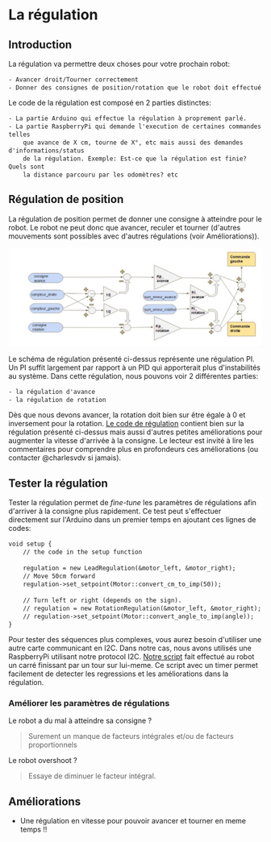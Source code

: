 # La régulation

## Introduction

La régulation va permettre deux choses pour votre prochain robot:

    - Avancer droit/Tourner correctement
    - Donner des consignes de position/rotation que le robot doit effectué

Le code de la régulation est composé en 2 parties distinctes:

    - La partie Arduino qui effectue la régulation à proprement parlé.
    - La partie RaspberryPi qui demande l'execution de certaines commandes telles
        que avance de X cm, tourne de X°, etc mais aussi des demandes d'informations/status
        de la régulation. Exemple: Est-ce que la régulation est finie? Quels sont
        la distance parcouru par les odomètres? etc

## Régulation de position

La régulation de position permet de donner une consigne à atteindre pour le robot.
Le robot ne peut donc que avancer, reculer et tourner (d'autres mouvements sont possibles avec
d'autres régulations (voir Améliorations)).

![Régulation en position](assets/regulation.png)

Le schéma de régulation présenté ci-dessus représente une régulation PI. Un PI suffit largement par
rapport à un PID qui apporterait plus d'instabilités au système. Dans cette régulation, nous pouvons
voir 2 différentes parties:

    - la régulation d'avance
    - la régulation de rotation

Dès que nous devons avancer, la rotation doit bien sur être égale à 0 et inversement pour la
rotation. [Le code de régulation](https://github.com/Ecam-Eurobot-2017/main/tree/master/code/arduino/motors)
contient bien sur la régulation présenté ci-dessus mais aussi d'autres petites améliorations pour
augmenter la vitesse d'arrivée à la consigne. Le lecteur est invité à lire les commentaires pour
comprendre plus en profondeurs ces améliorations (ou contacter @charlesvdv si jamais).

## Tester la régulation

Tester la régulation permet de *fine-tune* les paramètres de régulations afin d'arriver à la
consigne plus rapidement. Ce test peut s'effectuer directement sur l'Arduino dans un premier temps
en ajoutant ces lignes de codes:

```arduino
void setup {
    // the code in the setup function

    regulation = new LeadRegulation(&motor_left, &motor_right);
    // Move 50cm forward
    regulation->set_setpoint(Motor::convert_cm_to_imp(50));

    // Turn left or right (depends on the sign).
    // regulation = new RotationRegulation(&motor_left, &motor_right);
    // regulation->set_setpoint(Motor::convert_angle_to_imp(angle));
}
```

Pour tester des séquences plus complexes, vous aurez besoin d'utiliser une autre carte communicant
en I2C. Dans notre cas, nous avons utilisés une RaspberryPi utilisant notre protocol I2C. [Notre
script](https://github.com/Ecam-Eurobot-2017/main/pull/19/commits/99c1717fc9773832cd3b58d266e74c499d75b86b)
fait effectué au robot un carré finissant par un tour sur lui-meme. Ce script avec un timer permet
facilement de detecter les regressions et les améliorations dans la régulation.

### Améliorer les paramètres de régulations

Le robot a du mal à atteindre sa consigne ?

> Surement un manque de facteurs intégrales et/ou de facteurs proportionnels

Le robot overshoot ?

> Essaye de diminuer le facteur intégral.

## Améliorations

- Une régulation en vitesse pour pouvoir avancer et tourner en meme temps !!
